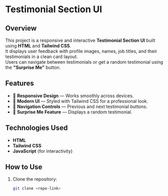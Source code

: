 # Testimonial Section UI

## Overview
This project is a responsive and interactive **Testimonial Section UI** built using **HTML** and **Tailwind CSS**.  
It displays user feedback with profile images, names, job titles, and their testimonials in a clean card layout.  
Users can navigate between testimonials or get a random testimonial using the **"Surprise Me"** button.

## Features
- 📱 **Responsive Design** — Works smoothly across devices.
- 🎨 **Modern UI** — Styled with Tailwind CSS for a professional look.
- 🔄 **Navigation Controls** — Previous and next testimonial buttons.
- 🎲 **Surprise Me Feature** — Displays a random testimonial.

## Technologies Used
- **HTML**
- **Tailwind CSS**
- **JavaScript** (for interactivity)

## How to Use
1. Clone the repository:
   ```bash
   git clone <repo-link>

